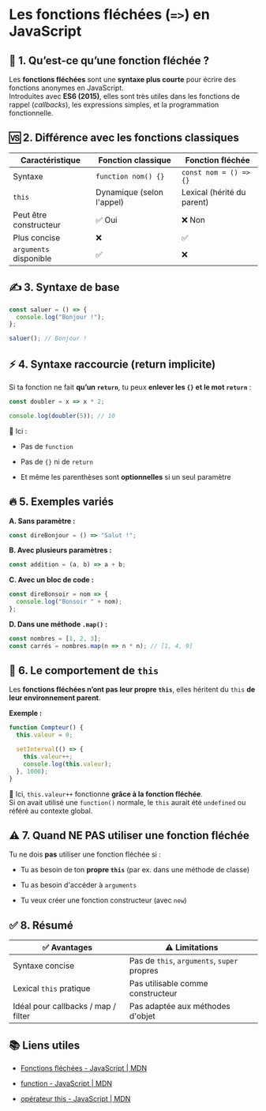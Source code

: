 # Les fonctions fléchées (`=>`) en JavaScript

## 🧠 1. Qu’est-ce qu’une fonction fléchée ?

Les **fonctions fléchées** sont une **syntaxe plus courte** pour écrire des fonctions anonymes en JavaScript.  
Introduites avec **ES6 (2015)**, elles sont très utiles dans les fonctions de rappel (*callbacks*), les expressions simples, et la programmation fonctionnelle.



## 🆚 2. Différence avec les fonctions classiques

| Caractéristique        | Fonction classique        | Fonction fléchée           |
| ---------------------- | ------------------------- | -------------------------- |
| Syntaxe                | `function nom() {}`       | `const nom = () => {}`     |
| `this`                 | Dynamique (selon l'appel) | Lexical (hérité du parent) |
| Peut être constructeur | ✅ Oui                     | ❌ Non                      |
| Plus concise           | ❌                         | ✅                          |
| `arguments` disponible | ✅                         | ❌                          |



## ✍️ 3. Syntaxe de base

```js
const saluer = () => {
  console.log("Bonjour !");
};

saluer(); // Bonjour !
```



## ⚡ 4. Syntaxe raccourcie (return implicite)

Si ta fonction ne fait **qu’un `return`**, tu peux **enlever les `{}` et le mot `return`** :

```js
const doubler = x => x * 2;

console.log(doubler(5)); // 10
```

🔸 Ici :

- Pas de `function`

- Pas de `{}` ni de `return`

- Et même les parenthèses sont **optionnelles** si un seul paramètre



## 🔥 5. Exemples variés

**A. Sans paramètre :**

```js
const direBonjour = () => "Salut !";
```

**B. Avec plusieurs paramètres :**

```js
const addition = (a, b) => a + b;
```

**C. Avec un bloc de code :**

```js
const direBonsoir = nom => {
  console.log("Bonsoir " + nom);
};
```

**D. Dans une méthode `.map()` :**

```js
const nombres = [1, 2, 3];
const carrés = nombres.map(n => n * n); // [1, 4, 9]
```



## 📌 6. Le comportement de `this`

Les **fonctions fléchées n’ont pas leur propre `this`**, elles héritent du `this` **de leur environnement parent**.

**Exemple :**

```js
function Compteur() {
  this.valeur = 0;

  setInterval(() => {
    this.valeur++;
    console.log(this.valeur);
  }, 1000);
}
```

🔹 Ici, `this.valeur++` fonctionne **grâce à la fonction fléchée**.  
Si on avait utilisé une `function()` normale, le `this` aurait été `undefined` ou référé au contexte global.



## ⚠️ 7. Quand NE PAS utiliser une fonction fléchée

Tu ne dois **pas** utiliser une fonction fléchée si :

- Tu as besoin de ton **propre `this`** (par ex. dans une méthode de classe)

- Tu as besoin d'accéder à `arguments`

- Tu veux créer une fonction constructeur (avec `new`)



## ✅ 8. Résumé

| ✅ Avantages                         | ⚠️ Limitations                              |
| ----------------------------------- | ------------------------------------------- |
| Syntaxe concise                     | Pas de `this`, `arguments`, `super` propres |
| Lexical `this` pratique             | Pas utilisable comme constructeur           |
| Idéal pour callbacks / map / filter | Pas adaptée aux méthodes d'objet            |



## 📚 Liens utiles

- [Fonctions fléchées - JavaScript | MDN](https://developer.mozilla.org/fr/docs/Web/JavaScript/Reference/Functions/Arrow_functions)

- [function - JavaScript | MDN](https://developer.mozilla.org/fr/docs/Web/JavaScript/Reference/Statements/function)

- [opérateur this - JavaScript | MDN](https://developer.mozilla.org/fr/docs/Web/JavaScript/Reference/Operators/this)


